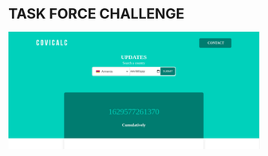 # TASK FORCE CHALLENGE
![COVICALIC](https://github.com/Jeanndo/Taskforce-Challenge/blob/main/src/Assets/COVCALIC.png)


